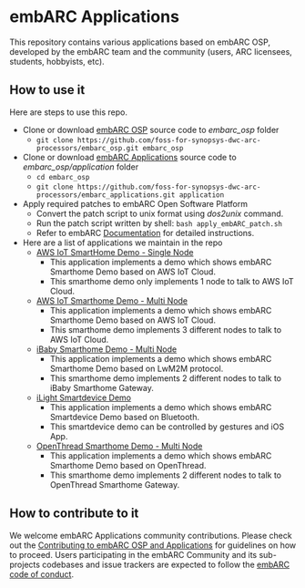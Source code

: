 # embARC Applications
This repository contains various applications based on embARC OSP, developed by the embARC team and the community (users, ARC licensees, students, hobbyists, etc).

## How to use it
Here are steps to use this repo.
- Clone or download [embARC OSP](https://github.com/foss-for-synopsys-dwc-arc-processors/embarc_osp) source code to *embarc_osp* folder
    + `git clone https://github.com/foss-for-synopsys-dwc-arc-processors/embarc_osp.git embarc_osp`
- Clone or download [embARC Applications](https://github.com/foss-for-synopsys-dwc-arc-processors/embarc_applications) source code to *embarc_osp/application* folder
    + `cd embarc_osp`
    + `git clone https://github.com/foss-for-synopsys-dwc-arc-processors/embarc_applications.git application`
- Apply required patches to embARC Open Software Platform
    + Convert the patch script to unix format using *dos2unix* command.
    + Run the patch script written by shell: `bash apply_embARC_patch.sh`
    + Refer to embARC [Documentation](https://foss-for-synopsys-dwc-arc-processors.github.io/embarc_osp/doc/embARC_Document/html/page_example_usage.html#EMBARC_APPLY_PATCHES) for detailed instructions.
- Here are a list of applications we maintain in the repo
    + [AWS IoT SmartHome Demo - Single Node](aws_iot_smarthome)
        * This application implements a demo which shows embARC Smarthome Demo based on AWS IoT Cloud.
        * This smarthome demo only implements 1 node to talk to AWS IoT Cloud.
    + [AWS IoT Smarthome Demo - Multi Node](aws_iot_smarthome_multinode)
        * This application implements a demo which shows embARC Smarthome Demo based on AWS IoT Cloud.
        * This smarthome demo implements 3 different nodes to talk to AWS IoT Cloud.
    + [iBaby Smarthome Demo - Multi Node](ibaby_smarthome_multinode)
        * This application implements a demo which shows embARC Smarthome Demo based on LwM2M protocol.
        * This smarthome demo implements 2 different nodes to talk to iBaby Smarthome Gateway.
    + [iLight Smartdevice Demo](ilight_smartdevice)
        * This application implements a demo which shows embARC Smartdevice Demo based on Bluetooth.
        * This smartdevice demo can be controlled by gestures and iOS App.
    + [OpenThread Smarthome Demo - Multi Node](ot_smarthome_multinode)
        * This application implements a demo which shows embARC Smarthome Demo based on OpenThread.
        * This smarthome demo implements 2 different nodes to talk to OpenThread Smarthome Gateway.

## How to contribute to it
We welcome embARC Applications community contributions. Please check out the [Contributing to embARC OSP and Applications](.github/CONTRIBUTING.md) for guidelines on how to proceed. Users participating in the embARC Community and its sub-projects codebases and issue trackers are expected to follow the [embARC code of conduct](https://github.com/foss-for-synopsys-dwc-arc-processors/embarc_osp/blob/master/.github/CODE_OF_CONDUCT.md).
